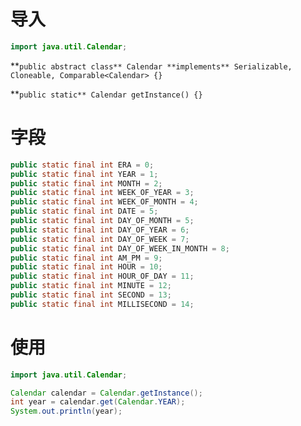 # 导入

```java
import java.util.Calendar;
```

**`public abstract class** Calendar **implements** Serializable, Cloneable, Comparable<Calendar> {}`

**`public static** Calendar getInstance() {}`

# 字段

```java
public static final int ERA = 0;
public static final int YEAR = 1;
public static final int MONTH = 2;
public static final int WEEK_OF_YEAR = 3;
public static final int WEEK_OF_MONTH = 4;
public static final int DATE = 5;
public static final int DAY_OF_MONTH = 5;
public static final int DAY_OF_YEAR = 6;
public static final int DAY_OF_WEEK = 7;
public static final int DAY_OF_WEEK_IN_MONTH = 8;
public static final int AM_PM = 9;
public static final int HOUR = 10;
public static final int HOUR_OF_DAY = 11;
public static final int MINUTE = 12;
public static final int SECOND = 13;
public static final int MILLISECOND = 14;
```

# 使用

```java
import java.util.Calendar;

Calendar calendar = Calendar.getInstance();
int year = calendar.get(Calendar.YEAR);
System.out.println(year);
```